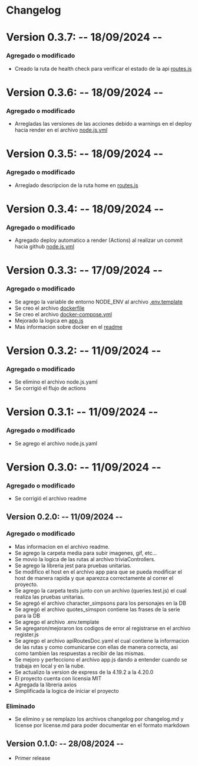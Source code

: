 # Changelog

# Version 0.3.7: -- 18/09/2024 --
### Agregado o modificado
   - Creado la ruta de health check para verificar el estado de la api [routes.js](./src/routes/routes.js)

# Version 0.3.6: -- 18/09/2024 --
### Agregado o modificado
   - Arregladas las versiones de las acciones debido a warnings en el deploy hacia render en el archivo [node.js.yml](.github/workflows/node.js.yml)

# Version 0.3.5: -- 18/09/2024 --
### Agregado o modificado
   - Arreglado descripcion de la ruta home en [routes.js](./src/routes/routes.js)

# Version 0.3.4: -- 18/09/2024 --
### Agregado o modificado
   - Agregado deploy automatico a render (Actions) al realizar un commit hacia github [node.js.yml](.github/workflows/node.js.yml)

# Version 0.3.3: -- 17/09/2024 --
### Agregado o modificado
   - Se agrego la variable de entorno NODE_ENV al archivo [.env.template](.env.template)
   - Se creo el archivo [dockerfile](./Dockerfile)
   - Se creo el archivo [docker-compose.yml](./docker-compose.yml)
   - Mejorado la logica en [app.js](./src/app.js)
   - Mas informacion sobre docker en el [readme](readme.md)

# Version 0.3.2: -- 11/09/2024 --
### Agregado o modificado
   - Se elimino el archivo node.js.yaml
   - Se corrigió el flujo de actions

# Version 0.3.1: -- 11/09/2024 --
### Agregado o modificado
   - Se agrego el archivo node.js.yaml

# Version 0.3.0: -- 11/09/2024 --
### Agregado o modificado
   - Se corrigió el archivo readme

## Version 0.2.0: -- 11/09/2024 --
### Agregado o modificado
   - Mas informacion en el archivo readme.
   - Se agrego la carpeta media para subir imagenes, gif, etc...
   - Se movio la logica de las rutas al archivo triviaControllers.
   - Se agrego la libreria jest para pruebas unitarias.
   - Se modifico el host en el archivo app para que se pueda modificar el host de manera rapida y que aparezca correctamente al correr el proyecto.
   - Se agrego la carpeta tests junto con un archivo (queries.test.js) el cual realiza las pruebas unitarias.
   - Se agregó el archivo character_simpsons para los personajes en la DB
   - Se agregó el archivo quotes_simspon contiene las frases de la serie para la DB
   - Se agrego el archivo .env.template
   - Se agregaron/mejoraron los codigos de error al registrarse en el archivo register.js
   - Se agrego el archivo apiRoutesDoc.yaml el cual contiene la informacion de las rutas y como comunicarse con ellas de manera correcta, asi como tambien las respuestas a recibir de las mismas.
   - Se mejoro y perfecciono el archivo app.js dando a entender cuando se trabaja en local y en la nube.
   - Se actualizo la version de express de la 4.19.2 a la 4.20.0
   - El proyecto cuenta con licensia MIT
   - Agregada la libreria axios
   - Simplificada la logica de iniciar el proyecto

### Eliminado
   - Se elimino y se remplazo los archivos changelog por changelog.md y license por license.md para poder documentar en el formato markdown

## Version 0.1.0:  -- 28/08/2024 --
   - Primer release
